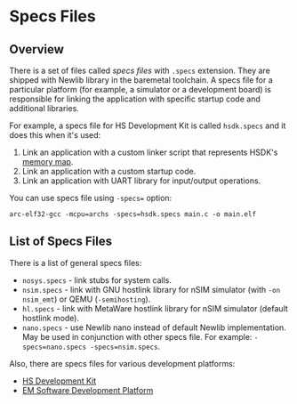 # Specs Files

## Overview

There is a set of files called _specs files_ with `.specs` extension. They are
shipped with Newlib library in the baremetal toolchain. A specs file for a
particular platform (for example, a simulator or a development board) is
responsible for linking the application with specific startup code and
additional libraries.

For example, a specs file for HS Development Kit is called `hsdk.specs` and
it does this when it's used:

1. Link an application with a custom linker script that represents HSDK's
   [memory map](./memory.md).
2. Link an application with a custom startup code.
3. Link an application with UART library for input/output operations.

You can use specs file using `-specs=` option:

```shell
arc-elf32-gcc -mcpu=archs -specs=hsdk.specs main.c -o main.elf
```

## List of Specs Files

There is a list of general specs files:

* `nosys.specs` - link stubs for system calls.
* `nsim.specs` - link with GNU hostlink library for nSIM simulator (with `-on nsim_emt`) or QEMU (`-semihosting`).
* `hl.specs` - link with MetaWare hostlink library for nSIM simulator (default hostlink mode).
* `nano.specs` - use Newlib nano instead of default Newlib implementation. May be used
  in conjunction with other specs file. For example: `-specs=nano.specs -specs=nsim.specs`. 

Also, there are specs files for various development platforms:

* [HS Development Kit](../hardware/hsdk.md)
* [EM Software Development Platform](../hardware/emsdp.md)
